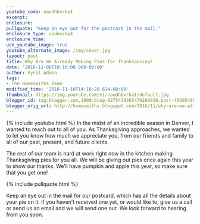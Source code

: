```yaml
---
youtube_code: uaudhbxrkaI
excerpt:
enclosure:
pullquote: "Keep an eye out for the postcard in the mail."
enclosure_type: video/mp4
enclosure_time:
use_youtube_image: true
youtube_alternate_image: /img/cover.jpg
layout: post
title: Why Are We Already Making Pies for Thanksgiving?
date: '2016-11-08T10:18:00.000-08:00'
author: Vyral Admin
tags:
- The HomeSmiths Team
modified_time: '2016-11-10T14:16:28.614-08:00'
thumbnail: https://img.youtube.com/vi/uaudhbxrkaI/default.jpg
blogger_id: tag:blogger.com,1999:blog-8275439365470280930.post-4560548640009827393
blogger_orig_url: http://homesmiths.blogspot.com/2016/11/why-are-we-already-making-pies-for.html
---
```

{% include youtube.html %}
In the midst of an incredible season in Denver, I wanted to reach out to all of you. As Thanksgiving approaches, we wanted to let you know how much we appreciate you, from our friends and family to all of our past, present, and future clients.

 The rest of our team is hard at work right now in the kitchen making Thanksgiving pies for you all. We will be giving out pies once again this year to show our thanks. We’ll have pumpkin and apple this year, so make sure that you get one!

{% include pullquote.html %}

Keep an eye out in the mail for our postcard, which has all the details about your pie on it. If you haven’t received one yet, or would like to, give us a call or send us an email and we will send one out. We look forward to hearing from you soon.
